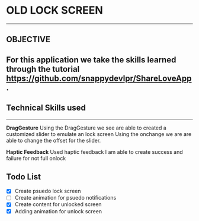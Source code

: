 #  OLD LOCK SCREEN
---
## OBJECTIVE
For this application we take the skills learned through the tutorial https://github.com/snappydevlpr/ShareLoveApp. 
---
## Technical Skills used
---

**DragGesture**
Using the DragGesture we see are able to created a customized slider to emulate an lock screen 
Using the onchange we are are able to change the offset for the slider.

**Haptic Feedback** 
Used haptic feedback I am able to create success and failure for not full onlock

## Todo List
- [x] Create psuedo lock screen 
- [ ] Create animation for psuedo notifications 
- [x] Create content for unlocked screen
- [x] Adding animation for unlock screen

